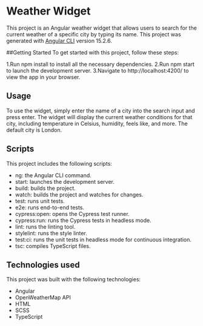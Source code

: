 # Weather Widget

This project is an Angular weather widget that allows users to search for the current weather of a specific city by typing its name.
This project was generated with [Angular CLI](https://github.com/angular/angular-cli) version 15.2.6.

##Getting Started
To get started with this project, follow these steps:

1.Run npm install to install all the necessary dependencies.
2.Run npm start to launch the development server.
3.Navigate to http://localhost:4200/ to view the app in your browser.

## Usage

To use the widget, simply enter the name of a city into the search input and press enter. The widget will display the current weather conditions for that city, including temperature in Celsius, humidity, feels like, and more. The default city is London.

## Scripts

This project includes the following scripts:

- ng: the Angular CLI command.
- start: launches the development server.
- build: builds the project.
- watch: builds the project and watches for changes.
- test: runs unit tests.
- e2e: runs end-to-end tests.
- cypress:open: opens the Cypress test runner.
- cypress:run: runs the Cypress tests in headless mode.
- lint: runs the linting tool.
- stylelint: runs the style linter.
- test:ci: runs the unit tests in headless mode for continuous integration.
- tsc: compiles TypeScript files.

## Technologies used

This project was built with the following technologies:

- Angular
- OpenWeatherMap API
- HTML
- SCSS
- TypeScript
